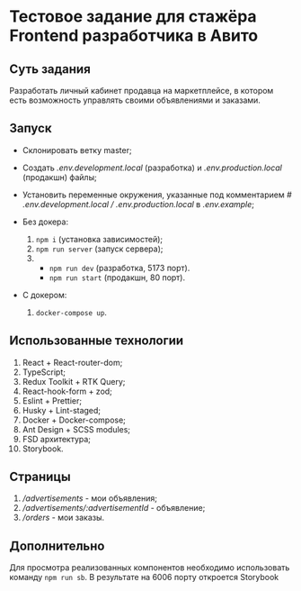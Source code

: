 # Тестовое задание для стажёра Frontend разработчика в Авито

## Суть задания

   Разработать личный кабинет продавца на маркетплейсе, в котором есть возможность управлять своими объявлениями и заказами.

## Запуск

   - Склонировать ветку master;
   - Создать *.env.development.local* (разработка) и *.env.production.local* (продакшн) файлы;
   - Установить переменные окружения, указанные под комментарием *# .env.development.local / .env.production.local* в *.env.example*;
   - Без докера:
      1. ```npm i``` (установка зависимостей);
      2. ```npm run server``` (запуск сервера);
      3.
         - ```npm run dev``` (разработка, 5173 порт).
         - ```npm run start``` (продакшн, 80 порт).

   - С докером:
      1. ```docker-compose up```.

## Использованные технологии

   1. React + React-router-dom;
   2. TypeScript;
   3. Redux Toolkit + RTK Query;
   4. React-hook-form + zod;
   5. Eslint + Prettier;
   6. Husky + Lint-staged;
   7. Docker + Docker-compose;
   8. Ant Design + SCSS modules;
   9. FSD архитектура;
   10. Storybook.

## Страницы

   1. */advertisements* - мои объявления;
   2. */advertisements/:advertisementId* - объявление;
   3. */orders* - мои заказы.

## Дополнительно

   Для просмотра реализованных компонентов необходимо использовать команду ```npm run sb```. В результате на 6006 порту откроется Storybook


